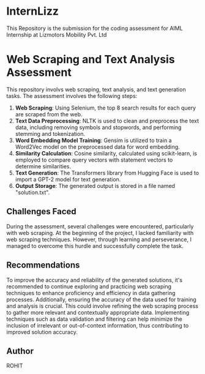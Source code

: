 # InternLizz
This Repository is the submission for the coding assessment for AIML Internship at Lizmotors Mobility Pvt. Ltd

# Web Scraping and Text Analysis Assessment

This repository involvs web scraping, text analysis, and text generation tasks. The assessment involves the following steps:

1. **Web Scraping**: Using Selenium, the top 8 search results for each query are scraped from the web.
2. **Text Data Preprocessing**: NLTK is used to clean and preprocess the text data, including removing symbols and stopwords, and performing stemming and tokenization.
3. **Word Embedding Model Training**: Gensim is utilized to train a Word2Vec model on the preprocessed data for word embedding.
4. **Similarity Calculation**: Cosine similarity, calculated using scikit-learn, is employed to compare query vectors with statement vectors to determine similarities.
5. **Text Generation**: The Transformers library from Hugging Face is used to import a GPT-2 model for text generation.
6. **Output Storage**: The generated output is stored in a file named "solution.txt".

## Challenges Faced

During the assessment, several challenges were encountered, particularly with web scraping. At the beginning of the project, I lacked familiarity with web scraping techniques. However, through learning and perseverance, I managed to overcome this hurdle and successfully complete the task.

## Recommendations

To improve the accuracy and reliability of the generated solutions, it's recommended to continue exploring and practicing web scraping techniques to enhance proficiency and efficiency in data gathering processes. Additionally, ensuring the accuracy of the data used for training and analysis is crucial. This could involve refining the web scraping process to gather more relevant and contextually appropriate data. Implementing techniques such as data validation and filtering can help minimize the inclusion of irrelevant or out-of-context information, thus contributing to improved solution accuracy.

## Author

ROHIT

